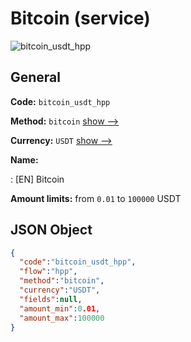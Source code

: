
# Bitcoin (service) 
![bitcoin_usdt_hpp](https://static.openfintech.io/payment_methods/bitcoin_usdt_hpp/logo.svg?w=400&c=v0.59.26#w200)  

## General 
 
**Code:** `bitcoin_usdt_hpp` 
 
**Method:** `bitcoin` 
 [show -->](/payment-methods/bitcoin/) 
 
**Currency:** `USDT` [show -->](/currencies/USDT/) 
 
**Name:** 
 
:	[EN] Bitcoin 
 
**Amount limits:** from `0.01` to `100000` USDT 

## JSON Object 

```json
{
  "code":"bitcoin_usdt_hpp",
  "flow":"hpp",
  "method":"bitcoin",
  "currency":"USDT",
  "fields":null,
  "amount_min":0.01,
  "amount_max":100000
}
```  
